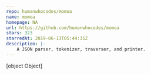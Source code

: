 ```yaml
---
repo: humanwhocodes/momoa
name: momoa
homepage: NA
url: https://github.com/humanwhocodes/momoa
stars: 323
starredAt: 2019-06-13T05:44:35Z
description: |-
    A JSON parser, tokenizer, traverser, and printer.
---
```


[object Object]
